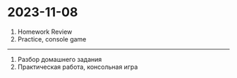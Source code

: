 # 2023-11-08

1. Homework Review
2. Practice, console game

---

1. Разбор домашнего задания
2. Практическая работа, консольная игра
